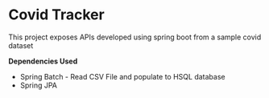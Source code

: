 # Covid Tracker
This project exposes APIs developed using spring boot from a sample covid dataset

**Dependencies Used**
- Spring Batch - Read CSV File and populate to HSQL database
- Spring JPA
